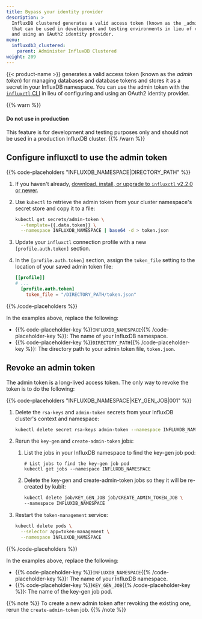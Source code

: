 ```yaml
---
title: Bypass your identity provider
description: >
  InfluxDB clustered generates a valid access token (known as the _admin token_)
  that can be used in development and testing environments in lieu of configuring
  and using an OAuth2 identity provider.
menu:
  influxdb3_clustered:
    parent: Administer InfluxDB Clustered
weight: 209
---
```


{{< product-name >}} generates a valid access token (known as the _admin token_)
for managing databases and database tokens and stores it as a secret in your
InfluxDB namespace.
You can use the admin token with the [`influxctl` CLI](/influxdb3/clustered/reference/cli/influxctl/)
in lieu of configuring and using an OAuth2 identity provider.

{{% warn %}}
#### Do not use in production

This feature is for development and testing purposes only and should not be used
in a production InfluxDB cluster.
{{% /warn %}}

## Configure influxctl to use the admin token

{{% code-placeholders "INFLUXDB_NAMESPACE|DIRECTORY_PATH" %}}

1.  If you haven't already, [download, install, or upgrade to `influxctl` v2.2.0 or newer](/influxdb3/clustered/reference/cli/influxctl/#download-and-install-influxctl).
2.  Use `kubectl` to retrieve the admin token from your cluster namespace's
    secret store and copy it to a file:

    ```sh
    kubectl get secrets/admin-token \
      --template={{.data.token}} \
      --namespace INFLUXDB_NAMESPACE | base64 -d > token.json
    ```

3.  Update your `influxctl` connection profile with a new `[profile.auth.token]`
    section.
4.  In the `[profile.auth.token]` section, assign the `token_file` setting to the location of your saved admin token file:

    ```toml
    [[profile]]
    # ...
      [profile.auth.token]
        token_file = "/DIRECTORY_PATH/token.json"
    ```
{{% /code-placeholders %}}

In the examples above, replace the following:

- {{% code-placeholder-key %}}`INFLUXDB_NAMESPACE`{{% /code-placeholder-key %}}:
  The name of your InfluxDB namespace.
- {{% code-placeholder-key %}}`DIRECTORY_PATH`{{% /code-placeholder-key %}}:
  The directory path to your admin token file, `token.json`.

## Revoke an admin token

The admin token is a long-lived access token.
The only way to revoke the token is to do the following:

{{% code-placeholders "INFLUXDB_NAMESPACE|KEY_GEN_JOB|001" %}}

1.  Delete the `rsa-keys` and `admin-token` secrets from your InfluxDB cluster's context and namespace:

    ```sh
    kubectl delete secret rsa-keys admin-token --namespace INFLUXDB_NAMESPACE
    ```

2.  Rerun the `key-gen` and `create-admin-token` jobs:

    1.  List the jobs in your InfluxDB namespace to find the key-gen job pod:

        ```
        # List jobs to find the key-gen job pod
        kubectl get jobs --namespace INFLUXDB_NAMESPACE
        ```

    2.  Delete the key-gen and create-admin-token jobs so they it will be re-created by kubit:

        ```sh
        kubectl delete job/KEY_GEN_JOB job/CREATE_ADMIN_TOKEN_JOB \
        --namespace INFLUXDB_NAMESPACE
        ```

3.  Restart the `token-management` service:

    ```sh
    kubectl delete pods \
      --selector app=token-management \
      --namespace INFLUXDB_NAMESPACE
    ```

{{% /code-placeholders %}}

In the examples above, replace the following:

- {{% code-placeholder-key %}}`INFLUXDB_NAMESPACE`{{% /code-placeholder-key %}}:
  The name of your InfluxDB namespace.
- {{% code-placeholder-key %}}`KEY_GEN_JOB`{{% /code-placeholder-key %}}:
  The name of the key-gen job pod.

{{% note %}}
To create a new admin token after revoking the existing one, rerun the
`create-admin-token` job.
{{% /note %}}
